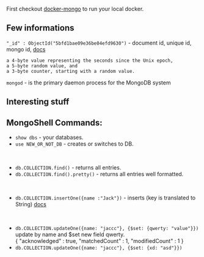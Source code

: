 First checkout [docker-mongo](./Running_mongo_docker) to run your local docker.


## Few informations
`"_id" : ObjectId("5bfd1bae09e36be04efd9630")` - document id, unique id, mongo id, [docs](https://docs.mongodb.com/manual/reference/method/ObjectId/#ObjectIDs-BSONObjectIDSpecification)
```
a 4-byte value representing the seconds since the Unix epoch,
a 5-byte random value, and
a 3-byte counter, starting with a random value.
```
`mongod` - is the primary daemon process for the MongoDB system

## Interesting stuff

## MongoShell Commands: 
- `show dbs` - your databases.
- `use NEW_OR_NOT_DB` - creates or switches to DB.

<br>

- `db.COLLECTION.find()` - returns all entries.
- `db.COLLECTION.find().pretty()` - returns all entries well formatted.

<br>

- `db.COLLECTION.insertOne({name :"Jack"})` - inserts (key is translated to String) [docs](https://docs.mongodb.com/manual/tutorial/insert-documents/)

<br> 

- `db.COLLECTION.updateOne({name: "jaccc"}, {$set: {qwerty: "value"}})`  <br>
update by name and $set new field qwerty. <br>
{ "acknowledged" : true, "matchedCount" : 1, "modifiedCount" : 1 } <br>
- `db.COLLECTION.updateOne({name: "jaccc"}, {$set: {xd: "asd"}})`



